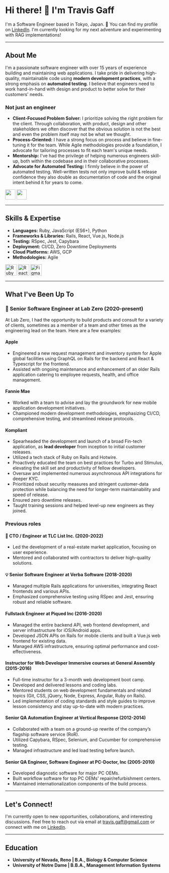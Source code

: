 # Hi there! 👋 I'm Travis Gaff

I'm a Software Engineer based in Tokyo, Japan. 🗾 You can find my profile on [LinkedIn](https://www.linkedin.com/in/travisgaff).
I'm currently looking for my next adventure and experimenting with RAG implementations!

---

## About Me

I'm a passionate software engineer with over 15 years of experience building and maintaining web applications. I take pride in delivering high-quality, maintainable code using **modern development practices**, with a strong emphasis on **automated testing**. I believe that engineers need to work hand-in-hand with design and product to better solve for their customers' needs.

### Not just an engineer

- **Client-Focused Problem Solver:** I prioritize solving the right problem for the client. Through collaboration, with product, design and other stakeholders we often discover that the obvious solution is not the best and even the problem itself may not be what we thought.
- **Process-Oriented:** I have a strong focus on process and believe in fine-tuning it for the team. While Agile methodologies provide a foundation, I advocate for tailoring processes to fit each team's unique needs.
- **Mentorship:** I've had the privilege of helping numerous engineers skill-up, both within the codebase and in their collaborative processes.
- **Advocate for Automated Testing:** I firmly believe in the power of automated testing. Well-written tests not only improve build & release confidence they also double as documentation of code and the original intent behind it for years to come.

<a href="https://www.github.com/tgaff" target="_blank" rel="noreferrer"><img src="https://raw.githubusercontent.com/danielcranney/readme-generator/main/public/icons/socials/github.svg" width="32" height="32" /></a>
<a href="https://www.linkedin.com/in/travisgaff" target="_blank" rel="noreferrer"><img src="https://raw.githubusercontent.com/danielcranney/readme-generator/main/public/icons/socials/linkedin.svg" width="32" height="32" /></a>

---

## Skills & Expertise

- **Languages:** Ruby, JavaScript (ES6+), Python
- **Frameworks & Libraries:** Rails, React, Vue.js, Node.js
- **Testing:** RSpec, Jest, Capybara
- **Deployment:** CI/CD, Zero Downtime Deployments
- **Cloud Platforms:** AWS, GCP
- **Methodologies:** Agile

<a href="https://www.ruby-lang.org/en/" target="_blank" rel="noreferrer"><img src="https://raw.githubusercontent.com/danielcranney/readme-generator/main/public/icons/skills/ruby-colored.svg" width="36" height="36" alt="Ruby" /></a>
<a href="https://reactjs.org/" target="_blank" rel="noreferrer"><img src="https://raw.githubusercontent.com/danielcranney/readme-generator/main/public/icons/skills/react-colored.svg" width="36" height="36" alt="React" /></a>
<a href="https://vuejs.org" target="_blank" rel="noreferrer"><img src="https://raw.githubusercontent.com/danielcranney/readme-generator/main/public/icons/skills/vuejs-colored.svg" width="36" height="36" alt="Figma" /></a>

---

## What I've Been Up To

### 🚀 Senior Software Engineer at Lab Zero (2020-present)

At Lab Zero, I had the opportunity to build products and consult for a variety of clients, sometimes as a member of a team and other times as the engineering lead on the team.  Here are a few examples:

#### Apple

- Engineered a new request management and inventory system for Apple global facilities using GraphQL on Rails for the backend and React & Typescript for the frontend.
- Assisted with ongoing maintenance and enhancement of an older Rails application catering to employee requests, health, and office management.

#### Fannie Mae

- Worked with a team to advise and lay the groundwork for new mobile application development initiatives.
- Championed modern development methodologies, emphasizing CI/CD, comprehensive testing, and streamlined release protocols.

#### Kompliant

- Spearheaded the development and launch of a broad Fin-tech application, as **lead developer** from inception to initial customer releases.
- Utilized a tech stack of Ruby on Rails and Hotwire.
- Proactively educated the team on best practices for Turbo and Stimulus, elevating the skill set and productivity of fellow developers.
- Oversaw and implemented numerous asynchronous API integrations for deeper KYC.
- Prioritized robust security measures and stringent customer-data protection while balancing the need for longer-term maintainability and speed of release.
- Ensured zero downtime releases.
- Taught training sessions and helped level-up new engineers as they joined.

### Previous roles

#### 🌟 CTO / Engineer at TLC List Inc. (2020-2022)

- Led the development of a real-estate market application, focusing on user experience.
- Mentored and collaborated with contractors to deliver high-quality solutions.

#### 💡 Senior Software Engineer at Verba Software (2018-2020)

- Managed multiple Rails applications for universities, integrating React frontends and various APIs.
- Emphasized comprehensive testing using RSpec and Jest, ensuring robust and reliable software.

#### Fullstack Engineer at Piqued Inc (2016-2020)

- Managed the entire backend API, web frontend development, and server infrastructure for iOS/Android apps.
- Developed JSON APIs on Rails for mobile clients and built a Vue.js web frontend for existing data.
- Managed AWS infrastructure, ensuring optimal performance and cost-effectiveness.

#### Instructor for Web Developer Immersive courses at General Assembly (2015-2016)

- Full-time instructor for a 3-month web development boot camp.
- Developed and delivered lessons and coding labs.
- Mentored students on web development fundamentals and related topics (Git, CSS, jQuery, Node, Express, Angular, Ruby on Rails).
- Led implementation of coding standards and style guides to improve lesson consistency and stay up-to-date with modern practices.

#### Senior QA Automation Engineer at Vertical Response (2012-2014)

- Collaborated with a team on a ground-up rewrite of the company’s flagship software service (RoR).
- Utilized Capybara, RSpec, Selenium, and Cucumber for comprehensive testing.
- Managed infrastructure and led load testing before launch.

#### Senior QA Engineer, Software Engineer at PC-Doctor, Inc (2005-2010)

- Developed diagnostic software for major PC OEMs.
- Built workflow software for top PC OEMs' repair/refurbishment centers.
- Maintained internationalization components of the build process.

---

## Let's Connect!

I'm currently open to new opportunities, collaborations, and interesting discussions. Feel free to reach out via email at travis.gaff@gmail.com or connect with me on [LinkedIn](https://www.linkedin.com/in/travisgaff).

---

## Education

- **University of Nevada, Reno | B.A., Biology & Computer Science**
- **University of Notre Dame | B.B.A., Management Information Systems**

<!--
- 🔭 I’m currently working on ...
- 🌱 I’m currently learning ...
- 👯 I’m looking to collaborate on ...
- 🤔 I’m looking for help with ...
- 💬 Ask me about ...
- 📫 How to reach me: ...
- 😄 Pronouns: ...
- ⚡ Fun fact: ...
-->

